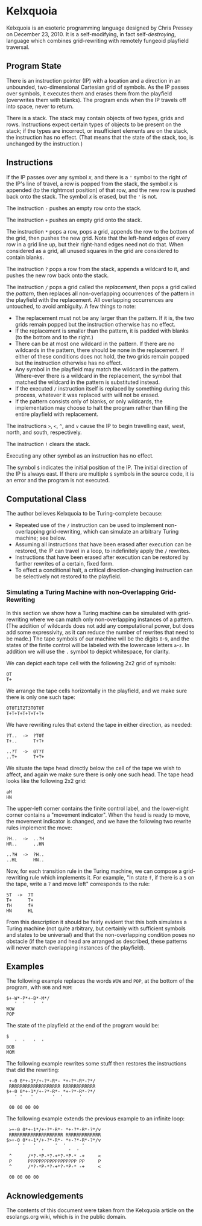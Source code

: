 Kelxquoia
=========

Kelxquoia is an esoteric programming language designed by Chris Pressey on
December 23, 2010.  It is a self-modifying, in fact self-*destroying*,
language which combines grid-rewriting with remotely fungeoid playfield
traversal.

Program State
-------------

There is an instruction pointer (IP) with a location and a direction in an
unbounded, two-dimensional Cartesian grid of symbols.  As the IP passes over
symbols, it executes them and erases them from the playfield (overwrites
them with blanks). The program ends when the IP travels off into space, never
to return.

There is a stack. The stack may contain objects of two types, grids and rows.
Instructions expect certain types of objects to be present on the stack; if
the types are incorrect, or insufficient elements are on the stack, the
instruction has no effect.  (That means that the state of the stack, too, is
unchanged by the instruction.)

Instructions
------------

If the IP passes over any symbol _x_, and there is a `'` symbol to the right
of the IP's line of travel, a row is popped from the stack, the symbol _x_ is
appended (to the rightmost position) of that row, and the new row is pushed
back onto the stack. The symbol _x_ is erased, but the `'` is not.

The instruction `-` pushes an empty row onto the stack.

The instruction `+` pushes an empty grid onto the stack.

The instruction `*` pops a row, pops a grid, appends the row to the bottom of
the grid, then pushes the new grid.  Note that the left-hand edges of every
row in a grid line up, but their right-hand edges need not do that.  When
considered as a grid, all unused squares in the grid are considered to contain
blanks.

The instruction `?` pops a row from the stack, appends a wildcard to it, and
pushes the new row back onto the stack.

The instruction `/` pops a grid called the _replacement_, then pops a grid
called the _pattern_, then replaces all non-overlapping occurrences of the
pattern in the playfield with the replacement.  All overlapping occurrences
are untouched, to avoid ambiguity. A few things to note:

*   The replacement must not be any larger than the pattern.  If it is, the
    two grids remain popped but the instruction otherwise has no effect.
*   If the replacement is smaller than the pattern, it is padded with blanks
    (to the bottom and to the right.)
*   There can be at most one wildcard in the pattern. If there are no
    wildcards in the pattern, there should be none in the replacement.  If
    either of these conditions does not hold, the two grids remain popped
    but the instruction otherwise has no effect.
*   Any symbol in the playfield may match the wildcard in the pattern.
    Where-ever there is a wildcard in the replacement, the symbol that matched
    the wildcard in the pattern is substituted instead.
*   If the executed `/` instruction itself is replaced by something during
    this process, whatever it was replaced with will not be erased.
*   If the pattern consists only of blanks, or only wildcards, the
    implementation may choose to halt the program rather than filling the
    entire playfield with replacement. 

The instructions `>`, `<`, `^`, and `v` cause the IP to begin travelling east,
west, north, and south, respectively.

The instruction `!` clears the stack.

Executing any other symbol as an instruction has no effect.

The symbol `$` indicates the initial position of the IP.  The initial
direction of the IP is always east. If there are multiple `$` symbols in the
source code, it is an error and the program is not executed.

Computational Class
-------------------

The author believes Kelxquoia to be Turing-complete because:

*   Repeated use of the `/` instruction can be used to implement
    non-overlapping grid-rewriting, which can simulate an arbitrary Turing
    machine; see below.
*   Assuming all instructions that have been erased after execution can be
    restored, the IP can travel in a loop, to indefinitely apply the `/`
    rewrites.
*   Instructions that have been erased after execution can be restored by
    further rewrites of a certain, fixed form.
*   To effect a conditional halt, a critical direction-changing instruction
    can be selectively not restored to the playfield. 

### Simulating a Turing Machine with non-Overlapping Grid-Rewriting ###

In this section we show how a Turing machine can be simulated with
grid-rewriting where we can match only non-overlapping instances of a pattern.
(The addition of wildcards does not add any computational power, but does add
some expressivity, as it can reduce the number of rewrites that need to be
made.)  The tape symbols of our machine will be the digits `0`-`9`, and the
states of the finite control will be labeled with the lowercase letters
`a`-`z`. In addition we will use the `.` symbol to depict whitespace, for
clarity.

We can depict each tape cell with the following 2x2 grid of symbols:

    0T
    T+

We arrange the tape cells horizontally in the playfield, and we make sure
there is only one such tape:

    0T0T1T2T3T0T0T
    T+T+T+T+T+T+T+

We have rewriting rules that extend the tape in either direction, as needed:

    ?T..  ->  ?T0T
    T+..      T+T+

    ..?T  ->  0T?T
    ..T+      T+T+

We situate the tape head directly below the cell of the tape we wish to
affect, and again we make sure there is only one such head.  The tape head
looks like the following 2x2 grid:

    aH
    HN

The upper-left corner contains the finite control label, and the lower-right
corner contains a "movement indicator".  When the head is ready to move, the
movement indicator is changed, and we have the following two rewrite rules
implement the move:

    ?H..  ->  ..?H
    HR..      ..HN

    ..?H  ->  ?H..
    ..HL      HN..

Now, for each transition rule in the Turing machine, we can compose a
grid-rewriting rule which implements it.  For example, "In state `f`, if
there is a `5` on the tape, write a `7` and move left" corresponds to the
rule:

    5T  ->  7T
    T+      T+
    fH      fH
    HN      HL

From this description it should be fairly evident that this both simulates a
Turing machine (not quite arbitrary, but certainly with sufficient symbols
and states to be universal) and that the non-overlapping condition poses no
obstacle (if the tape and head are arranged as described, these patterns will
never match overlapping instances of the playfield).

Examples
--------

The following example replaces the words `WOW` and `POP`, at the bottom of
the program, with `BOB` and `MOM`:

    $+-W*-P*+-B*-M*/
       '  '   '  '
    WOW
    POP

The state of the playfield at the end of the program would be:

    $
       '  '   '  '
    BOB
    MOM

The following example rewrites some stuff then restores the instructions that
did the rewriting:

     +-0 0*+-1*/+-?*-R*- *+-?*-R*-?*/
     RRRRRRRRRRRRRRRRRRR RRRRRRRRRRRR
    $+-0 0*+-1*/+-?*-R*- *+-?*-R*-?*/
       ' '   '       '  '      '   

     00 00 00 00

The following example extends the previous example to an infinite loop:

     >+-0 0*+-1*/+-?*-R*- *+-?*-R*-?*/v
     RRRRRRRRRRRRRRRRRRRR RRRRRRRRRRRRR
    $>+-0 0*+-1*/+-?*-R*- *+-?*-R*-?*/v
        ' '   '       '  '      '   
                 '         '  '     
     ^      /*?-*P-*?-+*?-*P-* -+     <
     P      PPPPPPPPPPPPPPPPPP PP     P
     ^      /*?-*P-*?-+*?-*P-* -+     <

     00 00 00 00

Acknowledgements
----------------

The contents of this document were taken from the Kelxquoia article on the
esolangs.org wiki, which is in the public domain.
